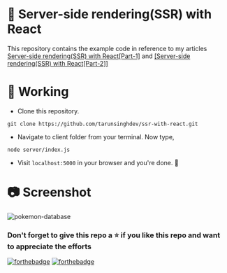 # :pushpin: Server-side rendering(SSR) with React

This repository contains the example code in reference to my articles [Server-side rendering(SSR) with React[Part-1]](https://tarunsingh.hashnode.dev/server-side-renderingssr-with-reactpart-1) and [[Server-side rendering(SSR) with React[Part-2]]](https://tarunsingh.hashnode.dev/server-side-renderingssr-with-reactpart-2)

# :page_with_curl: Working

- Clone this repository.

```
git clone https://github.com/tarunsinghdev/ssr-with-react.git
```

- Navigate to client folder from your terminal. Now type,

```
node server/index.js
```

- Visit `localhost:5000` in your browser and you're done. :tada:

# 📷 Screenshot

![pokemon-database](https://user-images.githubusercontent.com/25122604/129015585-98ad66f4-fea4-4ce5-ac11-1b896355196f.png)

### Don't forget to give this repo a ⭐ if you like this repo and want to appreciate the efforts

[![forthebadge](https://forthebadge.com/images/badges/built-with-love.svg)](https://forthebadge.com)
[![forthebadge](https://forthebadge.com/images/badges/built-by-developers.svg)](https://forthebadge.com)
